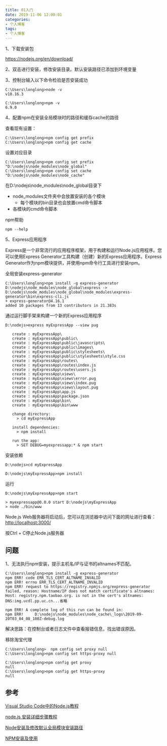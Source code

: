 ```yaml
---
title: 01入门
date: 2019-11-06 12:00:01
categories:
- 个人博客
tags:
- 个人博客
---
```


1、下载安装包

<https://nodejs.org/en/download/>

<!-- more -->

2、双击进行安装，修改安装目录。默认安装路径已添加到环境变量

3、控制台输入以下命令检验是否安装成功

```log
C:\Users\longlong>node -v
v10.16.3

C:\Users\longlong>npm -v
6.9.0
```

4、配置npm在安装全局模块时的路径和缓存cache的路径

查看现有设置：

```log
C:\Users\longlong>npm config get prefix
C:\Users\longlong>npm config get cache
```

设置对应目录

```log
C:\Users\longlong>npm config set prefix "D:\nodejs\node_modules\node_global"
C:\Users\longlong>npm config set cache "D:\nodejs\node_modules\node_cache"
```

在D:\nodejs\node_modules\node_global目录下

- node_modules文件夹中会放置安装的各个模块
  - 每个模块的bin目录也会放置cmd命令脚本
- 各模块的cmd命令脚本

npm帮助

```log
npm --help
```

5、Express应用程序

Express是一个非常流行的应用程序框架，用于构建和运行Node.js应用程序。您可以使用Express Generator工具构建（创建）新的Express应用程序。Express Generator作为npm模块提供，并使用npm命令行工具进行安装npm。

全局安装express-generator

```log
C:\Users\longlong>npm install -g express-generator
D:\nodejs\node_modules\node_global\express -> D:\nodejs\node_modules\node_global\node_modules\express-generator\bin\express-cli.js
+ express-generator@4.16.1
added 10 packages from 13 contributors in 21.383s
```

通过运行脚手架来构建一个新的Express应用程序

```log
D:\nodejs>express myExpressApp --view pug

   create : myExpressApp\
   create : myExpressApp\public\
   create : myExpressApp\public\javascripts\
   create : myExpressApp\public\images\
   create : myExpressApp\public\stylesheets\
   create : myExpressApp\public\stylesheets\style.css
   create : myExpressApp\routes\
   create : myExpressApp\routes\index.js
   create : myExpressApp\routes\users.js
   create : myExpressApp\views\
   create : myExpressApp\views\error.pug
   create : myExpressApp\views\index.pug
   create : myExpressApp\views\layout.pug
   create : myExpressApp\app.js
   create : myExpressApp\package.json
   create : myExpressApp\bin\
   create : myExpressApp\bin\www

   change directory:
     > cd myExpressApp

   install dependencies:
     > npm install

   run the app:
     > SET DEBUG=myexpressapp:* & npm start
```

安装依赖

```log
D:\nodejs>cd myExpressApp

D:\nodejs\myExpressApp>npm install
```

运行

```log
D:\nodejs\myExpressApp>npm start

> myexpressapp@0.0.0 start D:\nodejs\myExpressApp
> node ./bin/www
```

Node.js Web服务器将启动后，您可以在浏览器中访问下面的网址进行查看：<http://localhost:3000/>

按Ctrl + C停止Node.js服务器

## 问题

1、无法执行npm安装，提示主机名/IP与证书的altnames不匹配。

```log
C:\Users\longlong>npm install -g express-generator
npm ERR! code ERR_TLS_CERT_ALTNAME_INVALID
npm ERR! errno ERR_TLS_CERT_ALTNAME_INVALID
npm ERR! request to https://registry.npmjs.org/express-generator failed, reason: Hostname/IP does not match certificate's altnames: Host: registry.npm.taobao.org. is not in the cert's altnames: DNS:img.ucdl.pp.uc.cn...省略

npm ERR! A complete log of this run can be found in:
npm ERR!     D:\nodejs\node_modules\node_cache\_logs\2019-09-20T03_04_08_100Z-debug.log
```

解决思路：在控制台或者日志文件中查看报错信息，找出错误原因。

移除淘宝代理

```log
C:\Users\longlong>  npm config set proxy null
C:\Users\longlong>npm config set https-proxy null

C:\Users\longlong>npm config get proxy
null
C:\Users\longlong>npm config get https-proxy
null
```

## 参考

[Visual Studio Code中的Node.js教程](https://code.visualstudio.com/docs/nodejs/nodejs-tutorial)

[node.js 安装详细步骤教程](https://blog.csdn.net/antma/article/details/86104068)

[Node安装及修改默认全局模块安装路径](https://www.jianshu.com/p/38e3b6fe5f7a?tdsourcetag=s_pcqq_aiomsg)

[NPM安装及使用](https://www.jianshu.com/p/a1bb4c317c3e)
